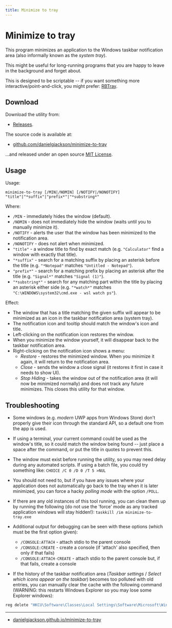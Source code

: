 ```yaml
---
title: Minimize to tray
---
```


# Minimize to tray

This program minimizes an application to the Windows taskbar notification area (also informally known as the *system tray*).

This might be useful for long-running programs that you are happy to leave in the background and forget about.

This is designed to be scriptable -- if you want something more interactive/point-and-click, you might prefer: [RBTray](http://rbtray.sourceforge.net/).


## Download

Download the utility from:

  * [Releases](https://github.com/danielgjackson/minimize-to-tray/releases/latest).

The source code is available at:

  * [github.com/danielgjackson/minimize-to-tray](https://github.com/danielgjackson/minimize-to-tray)

...and released under an open source [MIT License](https://github.com/danielgjackson/minimize-to-tray/blob/master/LICENSE.txt).


## Usage

Usage:

    minimize-to-tray [/MIN|/NOMIN] [/NOTIFY|/NONOTIFY] "title"|"*suffix"|"prefix*"|"*substring*"

Where:

* `/MIN` - immediately hides the window (default).
* `/NOMIN` - does not immediately hide the window (waits until you to manually minimize it).
* `/NOTIFY` - alerts the user that the window has been minimized to the notification area.
* `/NONOTIFY` - does not alert when minimized.
* `"title"` - a window title to find by exact match (e.g. `"Calculator"` find a window with exactly that title).
* `"*suffix"` - search for a matching suffix by placing an asterisk before the title (e.g. `"*Notepad"` matches `"Untitled - Notepad"`).  
* `"prefix*"` - search for a matching prefix by placing an asterisk after the title (e.g. `"Signal*"` matches `"Signal (1)"`).  
* `"*substring*"` - search for any matching part within the title by placing an asterisk either side (e.g. `"*watch*"` matches `"C:\WINDOWS\system32\cmd.exe - wsl watch ps"`).

Effect:

* The window that has a title matching the given suffix will appear to be minimized as an icon in the taskbar notification area (system tray).
* The notification icon and tooltip should match the window's icon and title.
* Left-clicking on the notification icon restores the window.
* When you minimize the window yourself, it will disappear back to the taskbar notification area.
* Right-clicking on the notification icon shows a menu:
  * *Restore* - restores the minimized window.  When you minimize it again, it will return to the notification area.
  * *Close* - sends the window a close signal (it restores it first in case it needs to show UI).
  * *Stop Hiding* - takes the window out of the notification area (it will now be minimized normally) and does not track any future minimizes.  This closes this utility for that window.


## Troubleshooting

* Some windows (e.g. _modern_ UWP apps from Windows Store) don't properly give their icon through the standard API, so a default one from the app is used.

* If using a terminal, your current command could be used as the window's title, so it could match the window being found -- just place a space after the command, or put the title in quotes to prevent this.

* The window must exist before running the utility, so you may need delay during any automated scripts. If using a batch file, you could try something like: `CHOICE /C 0 /D 0 /T 5 >NUL`

* You should not need to, but if you have any issues where your application does not automatically go back to the tray when it is later minimized, you can force a hacky *polling mode* with the option `/POLL`.

* If there are any old instances of this tool running, you can clean them up by running the following (do not use the 'force' mode as any tracked application windows will stay hidden!): `taskkill /im minimize-to-tray.exe`

* Additional output for debugging can be seen with these options (which must be the first option given):

  * `/CONSOLE:ATTACH` - attach stdio to the parent console
  * `/CONSOLE:CREATE` - create a console (if 'attach' also specified, then only if that fails)
  * `/CONSOLE:ATTACH-CREATE` - attach stdio to the parent console but, if that fails, create a console

* If the history of the taskbar notification area (*Taskbar settings* / *Select which icons appear on the taskbar*) becomes too polluted with old entries, you can manually clear the cache with the following command (WARNING: this restarts Windows Explorer so you may lose some Explorer windows): 

```bat
reg delete "HKCU\Software\Classes\Local Settings\Software\Microsoft\Windows\CurrentVersion\TrayNotify" /v PastIconsStream /f && taskkill /im explorer.exe /f && start "Restarting" /d "%systemroot%" /i /normal explorer.exe
```

---

  * [danielgjackson.github.io/minimize-to-tray](https://danielgjackson.github.io/minimize-to-tray)
